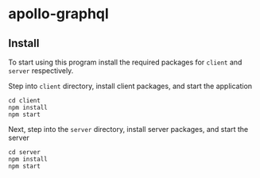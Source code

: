# apollo-graphql

## Install
To start using this program install the required packages for `client` and `server` respectively.

Step into `client` directory, install client packages, and start the application

    cd client
    npm install
    npm start

Next, step into the `server` directory, install server packages, and start the server

    cd server
    npm install
    npm start

